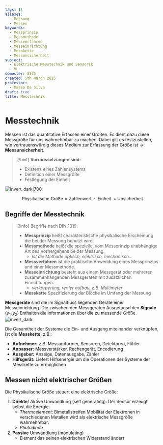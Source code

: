 ```yaml
---
tags: []
aliases:
  - Messung
  - Messen
keywords:
  - Messprinzip
  - Messmethode
  - Messverfahren
  - Messeinrichtung
  - Messkette
  - Messunsicherheit
subject:
  - Elektrische Messtechnik und Sensorik
  - VL
semester: SS25
created: 5th March 2025
professor:
  - Marco Da Silva
draft: true
title: Messtechnik
---
```

 

# Messtechnik

Messen ist das quantitative Erfassen einer Größen. Es dient dazu diese Messgröße für uns wahrnehmbar zu machen. Dabei gilt es festzustellen, wie vertrauenswürdig dieses Medium zur Erfassung der Größe ist -> **Messunsicherheit**. 

> [!hint] **Vorraussetzungen sind:**
> - Existenz eines Zahlensystems
> - Definition einer Messgröße
> - Festlegung der Einheit

![invert_dark|700](assets/mestechnik.png)

$$
\text{Physikalische Größe} = \text{Zahlenwert } \cdot \text{ Einheit } + \text{Unsicherheit}
$$

## Begriffe der Messtechnik

> [!info] Begriffe nach DIN 1319
> - **Messprinzip** heißt charakteristische physikalische Erscheinung die bei der Messung benutzt wird. 
> - **Messmethode** heißt die spezielle, vom Messprinzip unabhängige Art des Vorhergehens be der Messung.
>     - *Ist die Methode optisch, elektrisch, mechanisch...*
> - **Messverfahren** ist die praktische Anwendung eines Messprinzips und einer Messmethode.
> - **Messeinrichtung** besteht aus einem Messgerät oder mehreren zusammenhängenden Messgeräten mit zusätzlichen Einrichtungen.
>     - *verkörperung, realer aufbau, z.B. Multimeter*
> - **Messkette** Spezifizierung der Blöcke im Umfang der Messung
> 

**Messgeräte** sind die im Signalfluss liegenden Geräte einer Messeinrichtung. Die zwischen den Messgeräten Ausgetauschten **Signale** ($y_{1}, y_{2}$) Enthalten die informationen über die zu messende Größe.
![invert_dark](assets/Messkette.png)


Die Gesamtheit der Systeme die Ein- und Ausgang miteinander verknüpfen, ist die **Messkette**, z.B.:

- **Aufnehmer:** z.B. Messumformer, Sensoren, Detektoren, Fühler
- **Anpasser:** Messverstärker, Rechengerät, Encodierung
- **Ausgeber:** Anzeige, Datenausgabe, Zähler
- **Hilfsgerät:** Liefert Hilfsenergie um die Operationen der Systeme der Messkette zu ermöglichen

## Messen nicht elektrischer Größen

Die Physikalische Größe steuert eine elektrische Größe: 

1. **Direkte**/ Aktive Umwandlung (self generating): Der Sensor erzeugt selbst die Energie.
    - *Thermoelement*: Bimetallstreifen Mobilität der Elektronen in verschiedenen Metallen wird als elektrische Messgröße wahrnehmbar.
    - *Photodiode*
2. **Passive** Umwandlung (modulating)
    - Element das seinen elektrischen Widerstand ändert